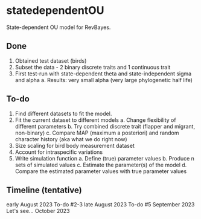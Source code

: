 # statedependentOU
State-dependent OU model for RevBayes. 

## Done
1. Obtained test dataset (birds)
2. Subset the data - 2 binary discrete traits and 1 continuous trait
3. First test-run with state-dependent theta and state-independent sigma and alpha
    a. Results: very small alpha (very large phylogenetic half life)

## To-do
1. Find different datasets to fit the model.
2. Fit the current dataset to different models
    a. Change flexibility of different parameters
    b. Try combined discrete trait (flapper and migrant, non-binary)
    c. Compare MAP (maximum a posteriori) and random character history (aka what we do right now)
3. Size scaling for bird body measurement dataset
4. Account for intraspecific variations
5. Write simulation function
    a. Define (true) parameter values
    b. Produce n sets of simulated values
    c. Estimate the parameter(s) of the model
    d. Compare the estimated parameter values with true parameter values

## Timeline (tentative)
early August 2023   To-do #2-3
late August 2023    To-do #5
September 2023      Let's see...
October 2023
